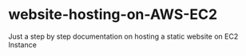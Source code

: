 # website-hosting-on-AWS-EC2
Just a step by step documentation on hosting a static website on EC2 Instance
